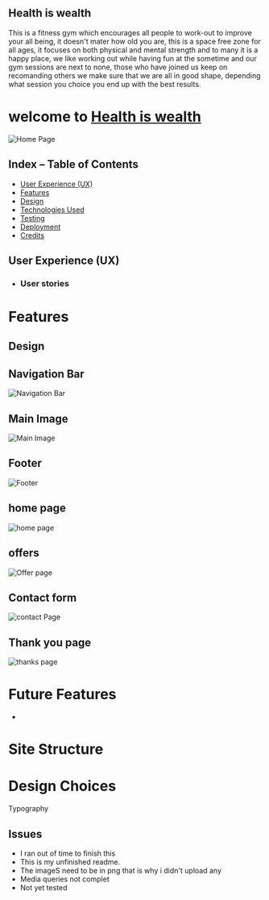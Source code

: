 ## Health is wealth
This is a fitness gym which encourages all people to work-out to improve your all being, it doesn't mater how old you are, this is a space free zone for all ages, it focuses on both physical and mental strength and to many it is a happy place, we like working out while having fun at the sometime and our gym sessions are next to none, those who have joined us keep on recomanding others we make sure that we are all in good shape, depending what session you choice you end up with the best results.

# welcome to <a href="https://ewancolquhoun.github.io/wawaswoods/index.html" target="_blank" rel="noopener">Health is wealth</a>

![Home Page]()

## Index – Table of Contents
* [User Experience (UX)](#user-experience-ux) 
* [Features](#features)
* [Design](#design)
* [Technologies Used](#technologies-used)
* [Testing](#testing)
* [Deployment](#deployment)
* [Credits](#credits)

## User Experience (UX)

-   ### User stories

# Features

## Design
## Navigation Bar
![Navigation Bar]()



## Main Image
![Main Image]()


## Footer
![Footer]()

## home page
![home page]()

## offers
![Offer page]()

## Contact form
![contact Page]()

## Thank you page
![thanks page]()


# Future Features
* 



# Site Structure



# Design Choices
Typography

## Issues
* I ran out of time to finish this
* This is my unfinished readme.
* The imageS need to be in png that is why i didn't upload any
* Media queries not complet
* Not yet tested

